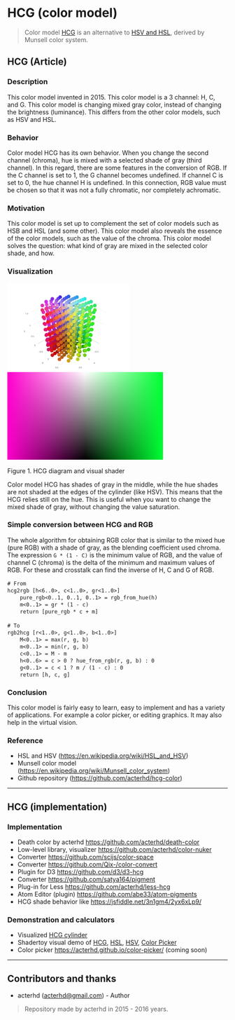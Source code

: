 # HCG (color model)
> Color model [HCG](https://github.com/acterhd/hcg-color/blob/master/convert/hcg.js) is an alternative to [HSV and HSL](https://en.wikipedia.org/wiki/HSL_and_HSV), derived by Munsell color system.

## HCG (Article)

### Description
This color model invented in 2015. This color model is a 3 channel: H, C, and G. This color model is changing mixed gray color, instead of changing the brightness (luminance). This differs from the other color models, such as HSV and HSL.

### Behavior
Color model HCG has its own behavior. When you change the second channel (chroma), hue is mixed with a selected shade of gray (third channel). In this regard, there are some features in the conversion of RGB. If the C channel is set to 1, the G channel becomes undefined. If channel C is set to 0, the hue channel H is undefined. In this connection, RGB value must be chosen so that it was not a fully chromatic, nor completely achromatic.

### Motivation
This color model is set up to complement the set of color models such as HSB and HSL (and some other). This color model also reveals the essence of the color models, such as the value of the chroma. This color model solves the question: what kind of gray are mixed in the selected color shade, and how.

### Visualization
<img src="images/diagram.png" alt="#" height="200"> <img src="images/shader.png" alt="#" height="200">

Figure 1. HCG diagram and visual shader

Color model HCG has shades of gray in the middle, while the hue shades are not shaded at the edges of the cylinder (like HSV). This means that the HCG relies still on the hue. This is useful when you want to change the mixed shade of gray, without changing the value saturation.

### Simple conversion between HCG and RGB

The whole algorithm for obtaining RGB color that is similar to the mixed hue (pure RGB) with a shade of gray, as the blending coefficient used chroma. The expression `G * (1 - C)` is the minimum value of RGB, and the value of channel C (chroma) is the delta of the minimum and maximum values of RGB. For these and crosstalk can find the inverse of H, C and G of RGB.

```
# From
hcg2rgb [h<6..0>, c<1..0>, gr<1..0>]
    pure_rgb<0..1, 0..1, 0..1> = rgb_from_hue(h)
    m<0..1> = gr * (1 - c)
    return [pure_rgb * c + m]

# To
rgb2hcg [r<1..0>, g<1..0>, b<1..0>]
    M<0..1> = max(r, g, b)
    m<0..1> = min(r, g, b)
    c<0..1> = M - m
    h<0..6> = c > 0 ? hue_from_rgb(r, g, b) : 0
    g<0..1> = c < 1 ? m / (1 - c) : 0
    return [h, c, g]
```

### Conclusion
This color model is fairly easy to learn, easy to implement and has a variety of applications. For example a color picker, or editing graphics. It may also help in the virtual vision.

### Reference
-	HSL and HSV (https://en.wikipedia.org/wiki/HSL_and_HSV)
-	Munsell color model (https://en.wikipedia.org/wiki/Munsell_color_system)
-	Github repository (https://github.com/acterhd/hcg-color)


----------
## HCG (implementation)

### Implementation

+ Death color by acterhd https://github.com/acterhd/death-color
+ Low-level library, visualizer https://github.com/acterhd/color-nuker
+ Converter https://github.com/scijs/color-space
+ Converter https://github.com/Qix-/color-convert
+ Plugin for D3 https://github.com/d3/d3-hcg
+ Converter https://github.com/satya164/pigment
+ Plug-in for Less https://github.com/acterhd/less-hcg
+ Atom Editor (plugin) https://github.com/abe33/atom-pigments
+ HCG shade behavior like https://jsfiddle.net/3n1gm4/2yx6xLp9/

### Demonstration and calculators

+ Visualized [HCG cylinder](https://plot.ly/~acterhd/8/)
+ Shadertoy visual demo of [HCG](https://www.shadertoy.com/view/ltSXRV), [HSL](https://www.shadertoy.com/view/XtjXRK), [HSV](https://www.shadertoy.com/view/4dVXDd), [Color Picker](https://www.shadertoy.com/view/ldK3Wh)
+ Color picker https://acterhd.github.io/color-picker/ (coming soon)

----------

## Contributors and thanks

- acterhd (acterhd@gmail.com) - Author



> Repository made by acterhd in 2015 - 2016 years.
